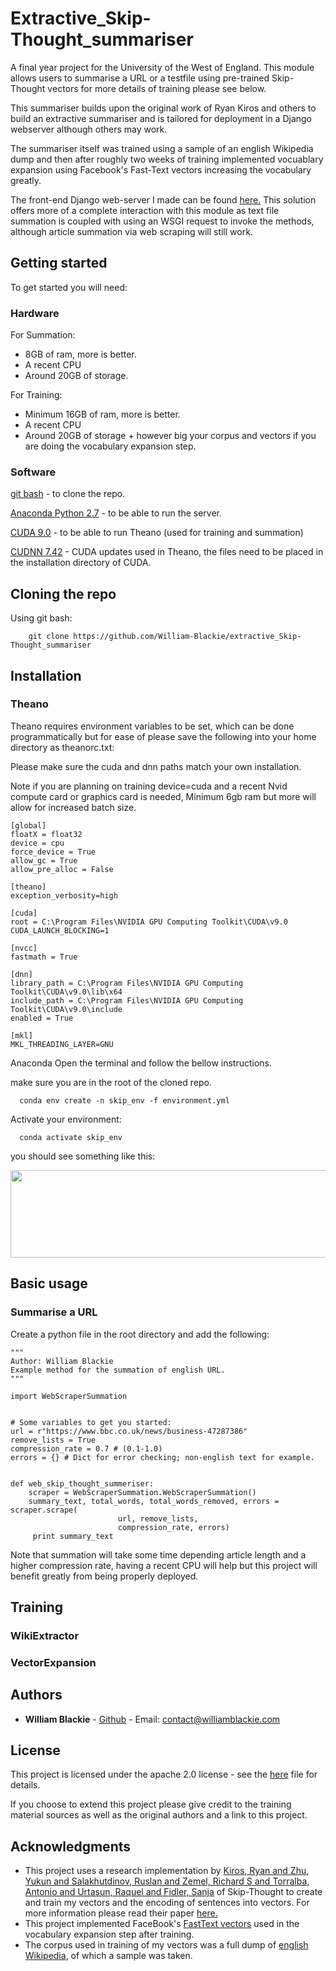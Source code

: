 # Extractive_Skip-Thought_summariser
A final year project for the University of the West of England. This module allows users to summarise a URL or a testfile using pre-trained Skip-Thought vectors for more details of training please see below.

This summariser builds upon the original work of Ryan Kiros and others to build an extractive summariser and is tailored for deployment in a Django webserver although others may work.

The summariser itself was trained using a sample of an english Wikipedia dump and then after roughly two weeks of training implemented vocuablary expansion using Facebook's Fast-Text vectors increasing the vocabulary greatly.

The front-end Django web-server I made can be found [here.](https://github.com/William-Blackie/Extractive_Skip-thought_Summeriser) This solution offers more of a complete interaction with this module as text file summation is coupled with using an WSGI request to invoke the methods, although article summation via web scraping will still work.

## Getting started
To get started you will need:

### Hardware
For Summation:
* 8GB of ram, more is better.
* A recent CPU
* Around 20GB of storage.

For Training:
* Minimum 16GB of ram, more is better.
* A recent CPU
* Around 20GB of storage + however big your corpus and vectors if you are doing the vocabulary expansion step.

### Software

[git bash](https://gitforwindows.org/) - to clone the repo.

[Anaconda Python 2.7](https://www.anaconda.com/distribution/) - to be able to run the server.

[CUDA 9.0](https://developer.nvidia.com/cuda-90-download-archive)  - to be able to run Theano (used for training and summation)

[CUDNN 7.42](https://developer.nvidia.com/rdp/cudnn-archive) - CUDA updates used in Theano, the files need to be placed in the installation directory of CUDA.

## Cloning the repo
Using git bash:
```
    git clone https://github.com/William-Blackie/extractive_Skip-Thought_summariser
```

## Installation
### Theano
Theano requires environment variables to be set, which can be done programmatically but for ease of please save the following into your home directory as theanorc.txt:

Please make sure the cuda and dnn paths match your own installation.

Note if you are planning on training device=cuda and a recent Nvid compute card or graphics card is needed, Minimum 6gb ram but more will allow for increased batch size.
```
[global]
floatX = float32
device = cpu
force_device = True
allow_gc = True
allow_pre_alloc = False

[theano]
exception_verbosity=high

[cuda]
root = C:\Program Files\NVIDIA GPU Computing Toolkit\CUDA\v9.0
CUDA_LAUNCH_BLOCKING=1 

[nvcc]
fastmath = True

[dnn] 
library_path = C:\Program Files\NVIDIA GPU Computing Toolkit\CUDA\v9.0\lib\x64
include_path = C:\Program Files\NVIDIA GPU Computing Toolkit\CUDA\v9.0\include
enabled = True

[mkl]
MKL_THREADING_LAYER=GNU
```

Anaconda
Open the terminal and follow the bellow instructions.

make sure you are in the root of the cloned repo.
```
  conda env create -n skip_env -f environment.yml
```


Activate your environment:
```
  conda activate skip_env
```


you should see something like this:

<p>
    <img src="README_images/requirements.txt_output.jpg" width="530" height="140" />
</p>



## Basic usage

### Summarise a URL
Create a python file in the root directory and add the following:

```
"""
Author: William Blackie
Example method for the summation of english URL.
"""

import WebScraperSummation 


# Some variables to get you started:
url = r"https://www.bbc.co.uk/news/business-47287386"
remove_lists = True
compression_rate = 0.7 # (0.1-1.0)
errors = {} # Dict for error checking; non-english text for example.


def web_skip_thought_summeriser:
    scraper = WebScraperSummation.WebScraperSummation()
    summary_text, total_words, total_words_removed, errors = scraper.scrape(
                        url, remove_lists,
                        compression_rate, errors)
     print summary_text
```

Note that summation will take some time depending article length and a higher compression rate, having a recent CPU will help but this project will benefit greatly from being properly deployed.

## Training

### WikiExtractor

### VectorExpansion

## Authors

* **William Blackie** - [Github](https://github.com/William-Blackie) - Email: contact@williamblackie.com


## License

This project is licensed under the apache 2.0 license - see the [here](http://www.apache.org/licenses/LICENSE-2.0) file for details.

If you choose to extend this project please give credit to the training material sources as well as the original authors and a link to this project.

## Acknowledgments

* This project uses a research implementation by [Kiros, Ryan and Zhu, Yukun and Salakhutdinov, Ruslan and Zemel, Richard S and Torralba, Antonio and Urtasun, Raquel and Fidler, Sanja](https://github.com/ryankiros/skip-thoughts) of Skip-Thought to create and train my vectors and the encoding of sentences into vectors. For more information please read their paper [here.](https://arxiv.org/abs/1506.06726)
* This project implemented FaceBook's [FastText vectors](https://fasttext.cc/docs/en/crawl-vectors.html) used in the vocabulary expansion step after training.
* The corpus used in training of my vectors was a full dump of [english Wikipedia](https://dumps.wikimedia.org/), of which a sample was taken.
